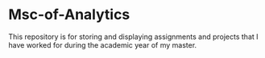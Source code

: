 # Msc-of-Analytics
This repository is for storing and displaying assignments and projects that I have worked for during the academic year of my master. 
